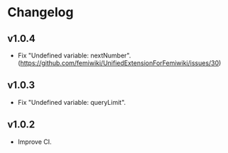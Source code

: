 # Changelog

## v1.0.4

- Fix "Undefined variable: nextNumber". (https://github.com/femiwiki/UnifiedExtensionForFemiwiki/issues/30)

## v1.0.3

- Fix "Undefined variable: queryLimit".

## v1.0.2

- Improve CI.
